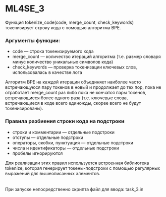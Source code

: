 # ML4SE_3

Функция tokenize_code(code, merge_count, check_keywords) токенизирует строку кода с помощью алгоритма BPE.

### Аргументы функции:
* code — строка токенизируемого кода
* merge_count — количество итераций алгоритма (т.е. размер словаря минус количество уникальных символов кода)
* check_keywords — проверка токенизации ключевых слов, использовалась в качестве лога

Алгоритм BPE на каждой итерации объединяет наиболее часто встречающуюся пару токенов в новый и продолжает до тех пор, пока не отработает merge_count раз либо пока не кончатся пары токенов, встречающиеся более одного раза (т.е. ключевые слова, встречающиеся в коде всего единожды, скорее всего не будут токенизированы).

### Правила разбиения строки кода на подстроки
* строки и комментарии — отдельные подстроки
* отступы — отдельные подстроки
* операторы, скобки, пунктуация — отдельные подстроки
* числа и идентификаторы — отдельные подстроки
* пробелы игнорируются

Для реализации этих правил используется встроенная библиотека tokenize, которая генерирует токены-подстроки с помощью регулярных выражений для вышеописанных элементов.\
\
\
При запуске непосредственно скрипта файл для ввода: task_3.in